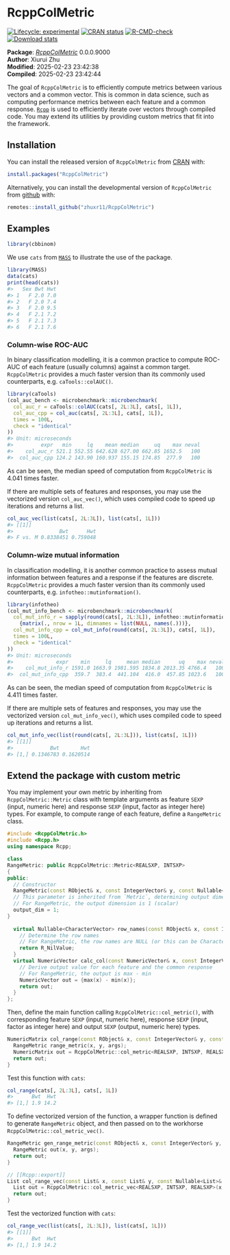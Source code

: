 
<!-- README.md is generated from README.Rmd. Please edit that file -->

# RcppColMetric

<!-- badges: start -->

[![Lifecycle:
experimental](https://img.shields.io/badge/lifecycle-experimental-orange.svg)](https://lifecycle.r-lib.org/articles/stages.html#experimental)
[![CRAN
status](https://www.r-pkg.org/badges/version/RcppColMetric)](https://CRAN.R-project.org/package=RcppColMetric)
[![R-CMD-check](https://github.com/zhuxr11/RcppColMetric/actions/workflows/R-CMD-check.yaml/badge.svg)](https://github.com/zhuxr11/RcppColMetric/actions/workflows/R-CMD-check.yaml)
[![Download
stats](https://cranlogs.r-pkg.org/badges/grand-total/RcppColMetric)](https://CRAN.R-project.org/package=RcppColMetric)
<!-- badges: end -->

**Package**: [*RcppColMetric*](https://github.com/zhuxr11/RcppColMetric)
0.0.0.9000<br /> **Author**: Xiurui Zhu<br /> **Modified**: 2025-02-23
23:42:38<br /> **Compiled**: 2025-02-23 23:42:44

The goal of `RcppColMetric` is to efficiently compute metrics between
various vectors and a common vector. This is common in data science,
such as computing performance metrics between each feature and a common
response. [`Rcpp`](https://CRAN.R-project.org/package=Rcpp) is used to
efficiently iterate over vectors through compiled code. You may extend
its utilities by providing custom metrics that fit into the framework.

## Installation

You can install the released version of `RcppColMetric` from
[CRAN](https://cran.r-project.org/) with:

``` r
install.packages("RcppColMetric")
```

Alternatively, you can install the developmental version of
`RcppColMetric` from [github](https://github.com/) with:

``` r
remotes::install_github("zhuxr11/RcppColMetric")
```

## Examples

``` r
library(cbbinom)
```

We use `cats` from [`MASS`](https://CRAN.R-project.org/package=MASS) to
illustrate the use of the package.

``` r
library(MASS)
data(cats)
print(head(cats))
#>   Sex Bwt Hwt
#> 1   F 2.0 7.0
#> 2   F 2.0 7.4
#> 3   F 2.0 9.5
#> 4   F 2.1 7.2
#> 5   F 2.1 7.3
#> 6   F 2.1 7.6
```

### Column-wise ROC-AUC

In binary classification modelling, it is a common practice to compute
ROC-AUC of each feature (usually columns) against a common target.
`RcppColMetric` provides a much faster version than its commonly used
counterparts, e.g. `caTools::colAUC()`.

``` r
library(caTools)
(col_auc_bench <- microbenchmark::microbenchmark(
  col_auc_r = caTools::colAUC(cats[, 2L:3L], cats[, 1L]),
  col_auc_cpp = col_auc(cats[, 2L:3L], cats[, 1L]),
  times = 100L,
  check = "identical"
))
#> Unit: microseconds
#>         expr   min     lq    mean median     uq    max neval
#>    col_auc_r 521.1 552.55 642.628 627.00 662.85 1652.5   100
#>  col_auc_cpp 124.2 143.90 160.937 155.15 174.85  277.9   100
```

As can be seen, the median speed of computation from `RcppColMetric` is
4.041 times faster.

If there are multiple sets of features and responses, you may use the
vectorized version `col_auc_vec()`, which uses compiled code to speed up
iterations and returns a list.

``` r
col_auc_vec(list(cats[, 2L:3L]), list(cats[, 1L]))
#> [[1]]
#>               Bwt      Hwt
#> F vs. M 0.8338451 0.759048
```

### Column-wize mutual information

In classification modelling, it is another common practice to assess
mutual information between features and a response if the features are
discrete. `RcppColMetric` provides a much faster version than its
commonly used counterparts, e.g. `infotheo::mutinformation()`.

``` r
library(infotheo)
(col_mut_info_bench <- microbenchmark::microbenchmark(
  col_mut_info_r = sapply(round(cats[, 2L:3L]), infotheo::mutinformation, cats[, 1L]) %>%
    {matrix(., nrow = 1L, dimnames = list(NULL, names(.)))},
  col_mut_info_cpp = col_mut_info(round(cats[, 2L:3L]), cats[, 1L]),
  times = 100L,
  check = "identical"
))
#> Unit: microseconds
#>              expr    min     lq     mean median      uq    max neval
#>    col_mut_info_r 1591.0 1663.9 1981.595 1834.8 2013.35 4766.4   100
#>  col_mut_info_cpp  359.7  383.4  441.104  416.0  457.85 1023.6   100
```

As can be seen, the median speed of computation from `RcppColMetric` is
4.411 times faster.

If there are multiple sets of features and responses, you may use the
vectorized version `col_mut_info_vec()`, which uses compiled code to
speed up iterations and returns a list.

``` r
col_mut_info_vec(list(round(cats[, 2L:3L])), list(cats[, 1L]))
#> [[1]]
#>            Bwt       Hwt
#> [1,] 0.1346783 0.1620514
```

## Extend the package with custom metric

You may implement your own metric by inheriting from
`RcppColMetric::Metric` class with template arguments as feature `SEXP`
(input, numeric here) and response `SEXP` (input, factor as integer
here) types. For example, to compute range of each feature, define a
`RangeMetric` class.

``` cpp
#include <RcppColMetric.h>
#include <Rcpp.h>
using namespace Rcpp;

class 
RangeMetric: public RcppColMetric::Metric<REALSXP, INTSXP>
{
public:
  // Constructor
  RangeMetric(const RObject& x, const IntegerVector& y, const Nullable<List>& args = R_NilValue) {
  // This parameter is inherited from `Metric`, determining output dimension (number of rows)
  // For RangeMetric, the output dimension is 1 (scalar)
  output_dim = 1;
}
  
  virtual Nullable<CharacterVector> row_names(const RObject& x, const IntegerVector& y, const Nullable<List>& args = R_NilValue) const override {
    // Determine the row names
    // For RangeMetric, the row names are NULL (or this can be CharacterVector)
    return R_NilValue;
  }
  virtual NumericVector calc_col(const NumericVector& x, const IntegerVector& y, const R_xlen_t& i, const Nullable<List>& args = R_NilValue) const override {
    // Derive output value for each feature and the common response
    // For RangeMetric, the output is max - min
    NumericVector out = {max(x) - min(x)};
    return out;
  }
};
```

Then, define the main function calling `RcppColMetric::col_metric()`,
with corresponding feature `SEXP` (input, numeric here), response `SEXP`
(input, factor as integer here) and output `SEXP` (output, numeric here)
types.

``` cpp
NumericMatrix col_range(const RObject& x, const IntegerVector& y, const Nullable<List>& args = R_NilValue) {
  RangeMetric range_metric(x, y, args);
  NumericMatrix out = RcppColMetric::col_metric<REALSXP, INTSXP, REALSXP>(x, y, range_metric, args);
  return out;
}
```

Test this function with `cats`:

``` r
col_range(cats[, 2L:3L], cats[, 1L])
#>      Bwt  Hwt
#> [1,] 1.9 14.2
```

To define vectorized version of the function, a wrapper function is
defined to generate `RangeMetric` object, and then passed on to the
workhorse `RcppColMetric::col_metric_vec()`.

``` cpp
RangeMetric gen_range_metric(const RObject& x, const IntegerVector& y, const Nullable<List>& args = R_NilValue) {
  RangeMetric out(x, y, args);
  return out;
}

// [[Rcpp::export]]
List col_range_vec(const List& x, const List& y, const Nullable<List>& args = R_NilValue) {
  List out = RcppColMetric::col_metric_vec<REALSXP, INTSXP, REALSXP>(x, y, &gen_range_metric, args);
  return out;
}
```

Test the vectorized function with `cats`:

``` r
col_range_vec(list(cats[, 2L:3L]), list(cats[, 1L]))
#> [[1]]
#>      Bwt  Hwt
#> [1,] 1.9 14.2
```
